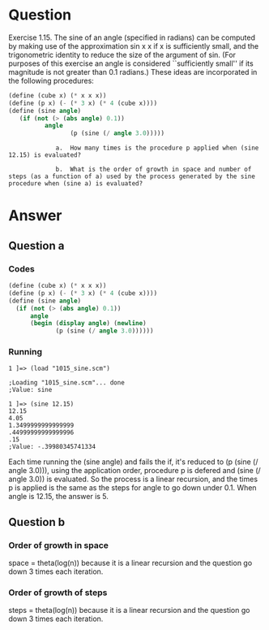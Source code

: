 # Question
Exercise 1.15.  The sine of an angle (specified in radians) can be computed by making use of the approximation sin x  x if x is sufficiently small, and the trigonometric identity to reduce the size of the argument of sin. (For purposes of this exercise an angle is considered ``sufficiently small'' if its magnitude is not greater than 0.1 radians.) These ideas are incorporated in the following procedures:
```scheme
(define (cube x) (* x x x))
(define (p x) (- (* 3 x) (* 4 (cube x))))
(define (sine angle)
   (if (not (> (abs angle) 0.1))
          angle
                 (p (sine (/ angle 3.0)))))
```

                 a.  How many times is the procedure p applied when (sine 12.15) is evaluated?

                 b.  What is the order of growth in space and number of steps (as a function of a) used by the process generated by the sine procedure when (sine a) is evaluated?

# Answer
## Question a
### Codes
```scheme
(define (cube x) (* x x x))
(define (p x) (- (* 3 x) (* 4 (cube x))))
(define (sine angle)
  (if (not (> (abs angle) 0.1))
      angle
      (begin (display angle) (newline)
             (p (sine (/ angle 3.0))))))
```
### Running
```
1 ]=> (load "1015_sine.scm")

;Loading "1015_sine.scm"... done
;Value: sine

1 ]=> (sine 12.15)
12.15
4.05
1.3499999999999999
.44999999999999996
.15
;Value: -.39980345741334
```
Each time running the (sine angle) and fails the if, it's reduced to (p (sine (/ angle 3.0))), using the application order, procedure p is defered and (sine (/ angle 3.0)) is evaluated. So the process is a linear recursion, and the times p is applied is the same as the steps for angle to go down under 0.1. When angle is 12.15, the answer is 5.

## Question b
### Order of growth in space 
space = theta(log(n)) because it is a linear recursion and the question go down 3 times each iteration.

### Order of growth of steps
steps = theta(log(n)) because it is a linear recursion and the question go down 3 times each iteration.

